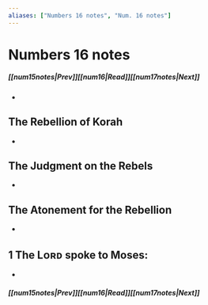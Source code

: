 ```yaml
---
aliases: ["Numbers 16 notes", "Num. 16 notes"]
---
```

# Numbers 16 notes
##### <span class=arrow-left></span>[[num15notes|Prev]]<span class=navigation-separator></span>[[num16|Read]]<span class=navigation-separator></span>[[num17notes|Next]]<span class=arrow-right></span>
- 
## The Rebellion of Korah
- 
## The Judgment on the Rebels
- 
## The Atonement for the Rebellion
- 
## 1 The Lᴏʀᴅ spoke to Moses:
- 
##### <span class=arrow-left></span>[[num15notes|Prev]]<span class=navigation-separator></span>[[num16|Read]]<span class=navigation-separator></span>[[num17notes|Next]]<span class=arrow-right></span>